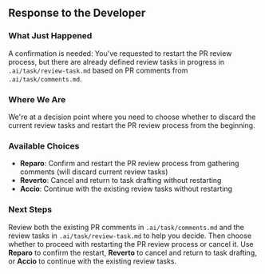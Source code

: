 ## Response to the Developer

### What Just Happened

A confirmation is needed: You've requested to restart the PR review process, but there are already defined review tasks in progress in `.ai/task/review-task.md` based on PR comments from `.ai/task/comments.md`.

### Where We Are

We're at a decision point where you need to choose whether to discard the current review tasks and restart the PR review process from the beginning.

### Available Choices

- **Reparo**: Confirm and restart the PR review process from gathering comments (will discard current review tasks)
- **Reverto**: Cancel and return to task drafting without restarting
- **Accio**: Continue with the existing review tasks without restarting

### Next Steps

Review both the existing PR comments in `.ai/task/comments.md` and the review tasks in `.ai/task/review-task.md` to help you decide. Then choose whether to proceed with restarting the PR review process or cancel it. Use **Reparo** to confirm the restart, **Reverto** to cancel and return to task drafting, or **Accio** to continue with the existing review tasks.
